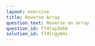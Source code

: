 ```yaml
---
layout: exercise
title: Reverse Array
question_text: Reverse an array
question_id: f74lsp3m56
solution_id: f74lrgy64i
---
```

